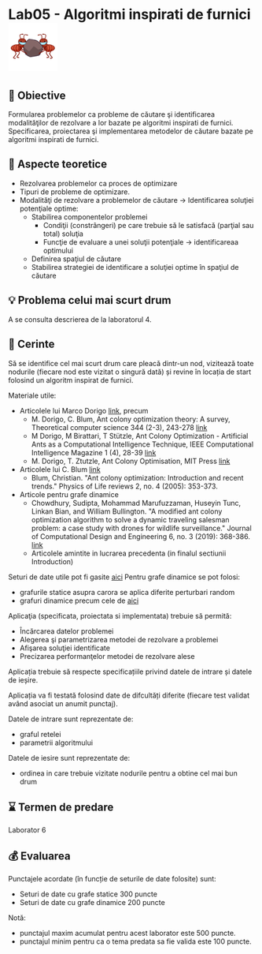 # Lab05 - Algoritmi inspirati de furnici  <img src="ants.jpg" width="100">



## :microscope: Obiective 

Formularea problemelor ca probleme de căutare şi identificarea modalităţilor de rezolvare a lor bazate pe algoritmi inspirati de furnici. Specificarea, proiectarea şi implementarea metodelor de căutare bazate pe algoritmi inspirati de furnici.

## :book:  Aspecte teoretice

- Rezolvarea problemelor ca proces de optimizare
- Tipuri de probleme de optimizare.
- Modalităţi de rezolvare a problemelor de căutare -> Identificarea soluţiei potenţiale optime:
    - Stabilirea componentelor problemei 
        - Condiţii (constrângeri) pe care trebuie să le satisfacă (parţial sau total) soluţia  
        - Funcţie de evaluare a unei soluţii potenţiale -> identificareaa optimului
    - Definirea spaţiul de căutare 
    - Stabilirea strategiei de identificare a soluţiei optime în spaţiul de căutare 

## :bulb: Problema celui mai scurt drum

A se consulta descrierea de la laboratorul 4.



## :memo:  Cerinte 

Să se identifice cel mai scurt drum care pleacă dintr-un nod, vizitează toate nodurile (fiecare nod este vizitat o singură dată) și revine în locația de start folosind un algoritm inspirat de furnici. 


Materiale utile:
- Articolele lui Marco Dorigo [link](https://scholar.google.com/citations?user=PwYT6EMAAAAJ&hl=en), precum
    - M. Dorigo, C. Blum, Ant colony optimization theory: A survey, Theoretical computer science 344 (2-3), 243-278 [link](http://www.mat.uab.cat/~alseda/MasterOpt/DorBlu2005tcs.pdf)
    - M Dorigo, M Birattari, T Stützle, Ant Colony Optimization - Artificial Ants as a Computational Intelligence Technique, IEEE Computational Intelligence Magazine 1 (4), 28-39  [link](https://courses.cs.ut.ee/all/MTAT.03.238/2011K/uploads/Main/04129846.pdf)
    - M. Dorigo, T. Ztutzle, Ant Colony Optimisation, MIT Press [link](http://www.mat.uab.cat/~alseda/MasterOpt/DorBlu2005tcs.pdf)
- Articolele lui C. Blum [link](https://scholar.google.com/citations?user=4e-ykx0AAAAJ&hl=en&oi=sra)
    - Blum, Christian. "Ant colony optimization: Introduction and recent trends." Physics of Life reviews 2, no. 4 (2005): 353-373. 
- Articole pentru grafe dinamice 
    - Chowdhury, Sudipta, Mohammad Marufuzzaman, Huseyin Tunc, Linkan Bian, and William Bullington. "A modified ant colony optimization algorithm to solve a dynamic traveling salesman problem: a case study with drones for wildlife surveillance." Journal of Computational Design and Engineering 6, no. 3 (2019): 368-386. [link](https://academic.oup.com/jcde/article/6/3/368/5732351)
    - Articolele amintite in lucrarea precedenta (in finalul sectiunii Introduction)

Seturi de date utile pot fi gasite [aici](http://www.math.uwaterloo.ca/tsp/data/index.html)
Pentru grafe dinamice se pot folosi:
-	grafurile statice asupra carora se aplica diferite perturbari random
-	grafuri dinamice precum cele de [aici](http://networkrepository.com/dynamic.php)


Aplicaţia (specificata, proiectata si implementata) trebuie să permită:
-	Încărcarea datelor problemei 
-	Alegerea şi parametrizarea metodei de rezolvare a problemei
-	Afişarea soluţiei identificate
-	Precizarea performanţelor metodei de rezolvare alese

Aplicația trebuie să respecte specificațiile privind datele de intrare și datele de ieșire.

Aplicația va fi testată folosind date de difcultăți diferite (fiecare test validat având asociat un anumit punctaj).

Datele de intrare sunt reprezentate de:
-	graful retelei
-	parametrii algoritmului

Datele de iesire sunt reprezentate de:
-	ordinea in care trebuie vizitate nodurile pentru a obtine cel mai bun drum


## :hourglass: Termen de predare 
Laborator 6

## :moneybag: Evaluarea

Punctajele acordate (în funcție de seturile de date folosite) sunt:
-	Seturi de date cu grafe statice 300 puncte
-	Seturi de date cu grafe dinamice 200 puncte 



Notă: 
- punctajul maxim acumulat pentru acest laborator este 500 puncte.
- punctajul minim pentru ca o tema predata sa fie valida este 100 puncte.  






